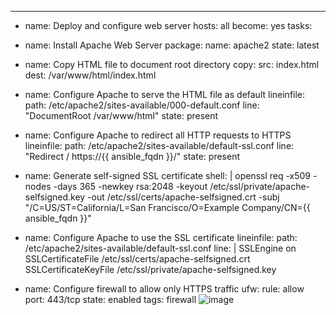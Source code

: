 ---
- name: Deploy and configure web server
hosts: all
become: yes
tasks:
- name: Install Apache Web Server
package:
name: apache2
state: latest

- name: Copy HTML file to document root directory
copy:
src: index.html
dest: /var/www/html/index.html

- name: Configure Apache to serve the HTML file as default
lineinfile:
path: /etc/apache2/sites-available/000-default.conf
line: "DocumentRoot /var/www/html"
state: present

- name: Configure Apache to redirect all HTTP requests to HTTPS
lineinfile:
path: /etc/apache2/sites-available/default-ssl.conf
line: "Redirect / https://{{ ansible_fqdn }}/"
state: present

- name: Generate self-signed SSL certificate
shell: |
openssl req -x509 -nodes -days 365 -newkey rsa:2048 -keyout /etc/ssl/private/apache-selfsigned.key -out /etc/ssl/certs/apache-selfsigned.crt -subj "/C=US/ST=California/L=San Francisco/O=Example Company/CN={{ ansible_fqdn }}"

- name: Configure Apache to use the SSL certificate
lineinfile:
path: /etc/apache2/sites-available/default-ssl.conf
line: |
SSLEngine on
SSLCertificateFile /etc/ssl/certs/apache-selfsigned.crt
SSLCertificateKeyFile /etc/ssl/private/apache-selfsigned.key

- name: Configure firewall to allow only HTTPS traffic
ufw:
rule: allow
port: 443/tcp
state: enabled
tags: firewall
![image](https://github.com/Hd3194/Hd3194/assets/138020591/1e5ad600-e082-4f4e-93f3-4731c37185ec)

